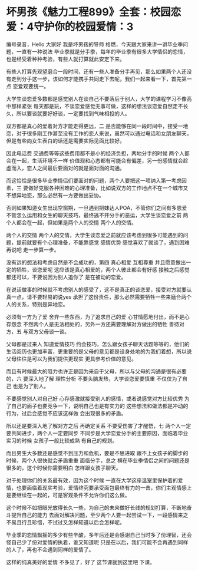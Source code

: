 # 坏男孩《魅力工程899》全套：校园恋爱：4守护你的校园爱情：3

编号录音，Hello 大家好 我是坏男孩的导师 格燃，今天跟大家来讲一讲毕业季问题，一直有一种说法 毕业季就是分手季，每年的毕业季有很多大学情侣的恋情，也是经受着种种考验，有些人就打算就此安定下来。

有些人打算先观望磨合一段时间，还有一些人准备分手再见，那么如果两个人还没有走到分手这一步，该如何才能携手共同走下去呢，我们一起来看一下，首先第一点 恋爱观要统一。

大学生谈恋爱多数都是感觉别人在谈自己不要落后于别人，大学的课程学习不像高中那样紧张 每天都是玩，不谈恋爱感觉无事可做，这样的想法谈恋爱自然走不长久，所以要谈就要好好谈，一定要找到气味相投的人。

双方都是真心的爱着对方才能走得更远，二 是否能够在同一段时间中，接受一地恋，对于很多刚工作甚至没有工作的恋人来说，虽然可以通过电话和女朋友聊天，但是有些向女生表白的话还是需要实际见面比较好。

因此电话费 交通费等等这些费用都不是小的经济负担，两地分手的时候 两个人都会在一起，生活环境不一样 价值观和心态都有可能会有偏差，另一份感情就会趁虚而入，恋人之间最后要面对的就是面对面的沟通。

而这恰恰是很多毕业季情侣们要面对的问题，两个人要把这一项纳入第一考虑因素，三 要做好克服各种困难的心理准备，比如说双方的工作地点不在一个城市又不想异地恋，那么必然有一方要做出妥协。

否则如果知道女生出现空窗期，一旦遇到把妹达人POA，不管你们之间有多恩爱 不管怎么运用和女生的聊天技巧，最终逃不开分手的恶运，大学生谈恋爱之前 两个人都会在一起，但如果是两个人的交情 两个人的交情。

两个人的交情 两个人的交情，大学生谈恋爱之前就应该考虑到很多可能遇到的问题，提前就要有个心理准备，不能靠感觉 感情优势 感觉喜欢了就谈了，遇到困难再说吧 走一步算一步。

没有远的想法和考虑自然是不会成功的，第四 真心相爱 互相尊重 并且愿意做出一定的牺牲，谈恋爱呢 这应该是真心相爱的，两个人彼此都会有好感 接触之后感觉都还可以，不要说因为别人追你了 是在被动的恋爱。

在说话做事的时候就不考虑别人的感受了，这不是真正的谈恋爱，接受对方就要认真一点，请不要轻易的说yes 承担了这份责任，那么必然需要牺牲一些来磨合两个人的关系，特别是异地恋。

必须有一方为了爱 舍弃一些东西，为了追求自己的爱 心甘情愿地付出，而不是心存怨念 不然两个人是无法相处的，另外一方还需要理解对方做出的牺牲 善待对方，五 与双方父母谈一谈。

父母都是过来人 知道爱情技巧 约会技巧，怎么跟女孩子聊天话题等等的，他们的生活阅历也更加丰富，更重要的是父母的意见都是设身处地的为我们着想，所以说父母往往是可以为我们提供更现实 更具参考价值的意见。

而且有时候最大的阻力也许正是因为来自于父母，所以与父母的沟通是很有必要的，六 要深入地了解 理性分析 不要头脑发热，大学谈恋爱要慎重 不仅仅为了自己 也是为了别人。

不要感觉别人对自己好 心存感激就接受别人的感情，或者说感觉对方比较优秀 为了自己的面子也要竞争一下，说明自己也是有实力的 这些想法和做法都是冲动的行为，过后会感觉不应该这样做 会出现很多的矛盾。

所以还是要深入地了解对方之后 再确定关系 不要受伤害了才醒悟，七 两个人一定要共同进步，两个人一定要同步 不同步是大学恋爱分手的主要原因，面临着毕业实习的时候 女孩子一般比较成熟 有自己的规划。

而且男生大多数还是感觉不到压力和危机，要是不思进取 跟不上女孩子的脚步的时候，两个人很快就会矛盾重重 面临分手，总之 横在毕业季情侣之间的问题还是很多的，这个时候你需要明白 怎样跟女孩子聊天。

对于处理你们的关系最有效，因为这个时候 一直在大学这座温室里保护着的爱情，也要面临着现实考验，爱情终究要承受面包最终有力的一击，你们主观情感上是要继续在一起的，可是客观条件不允许你们这么做。

这个时候不如把眼光放得长久一些，为自己的未来做好长线的规划打算，不断地奋斗提升自己的能力 去面对解决问题，至少两个人要一起尝试一下，一段感情来之不易且行且珍惜，不试过又怎样知道以后会怎样呢。

毕业季的恋情飘摇的多少有些辛酸，多年后还是会感谢自己当时多了份理智，还会怪自己少了份对爱情的执着，谁又知道呢 只是在以后，我们可能不会再遇到同样的人了，再也不会遇到同样的爱情了。

这样的纯真美好的爱情 不多见了，好了 这节课就到这里吧 下课。